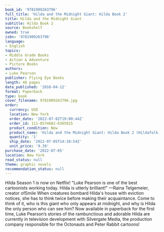```yaml
---
book_id: '9781909263796'
full_title: 'Hilda and the Midnight Giant: Hilda Book 2'
title: Hilda and the Midnight Giant
subtitle: Hilda Book 2
source: Bookshelf
owned: true
isbn: '9781909263796'
language:
- English
topics:
- Middle Grade Books
- Action & Adventure
- Picture Books
authors:
- Luke Pearson
publisher: Flying Eye Books
length: 48 pages
date_published: '2016-04-12'
format: Paperback
type: book
cover_filename: 9781909263796.jpg
order:
  currency: USD
  location: New York
  order_date: '2022-07-02T19:00:44Z'
  order_id: 111-8574682-6365015
  product_condition: New
  product_name: 'Hilda and the Midnight Giant: Hilda Book 2 (Hildafolk)'
  quantity: '1'
  ship_date: '2022-07-05T14:10:54Z'
  unit_price: '9.39'
purchase_date: '2022-07-05'
location: New York
read_status: null
theme: graphic novels
recommendation_status: null
---
```

Hilda Season 1 is now on Netflix!
"Luke Pearson is one of the best cartoonists working today. Hilda is utterly brilliant!"
—Raina Telgemeier, creator ofSmile
When creatures bombard Hilda's house with eviction notices, she has to think twice before making their acquaintance. Come to think of it, who is this giant who only appears at midnight, and why is Hilda the only person who can see him?
Now available in paperback for the first time, Luke Pearson’s stories of the rambunctious and adorable Hilda are currently in television development with Silvergate Media, the production company responsible for the Octonauts and Peter Rabbit cartoons!
